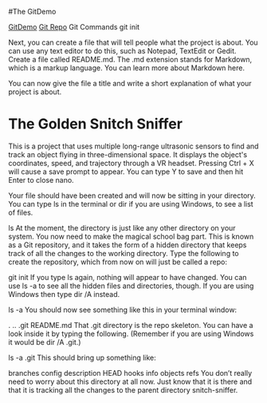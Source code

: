 #The GitDemo

[GitDemo](https://projects.raspberrypi.org/en/projects/getting-started-with-git/6)
[Git Repo](https://github.com/kadensbk/repo)
Git Commands
git init

Next, you can create a file that will tell people what the project is about. You can use any text editor to do this, such as Notepad, TextEdit or Gedit. Create a file called README.md. The .md extension stands for Markdown, which is a markup language. You can learn more about Markdown here.

You can now give the file a title and write a short explanation of what your project is about.

# The Golden Snitch Sniffer
This is a project that uses multiple long-range ultrasonic sensors to find and track
an object flying in three-dimensional space. It displays the object's coordinates,
speed, and trajectory through a VR headset.
Pressing Ctrl + X will cause a save prompt to appear. You can type Y to save and then hit Enter to close nano.

Your file should have been created and will now be sitting in your directory. You can type ls in the terminal or dir if you are using Windows, to see a list of files.

ls
At the moment, the directory is just like any other directory on your system. You now need to make the magical school bag part. This is known as a Git repository, and it takes the form of a hidden directory that keeps track of all the changes to the working directory. Type the following to create the repository, which from now on will just be called a repo:

git init
If you type ls again, nothing will appear to have changed. You can use ls -a to see all the hidden files and directories, though. If you are using Windows then type dir /A instead.

ls -a
You should now see something like this in your terminal window:

.  ..  .git  README.md
That .git directory is the repo skeleton. You can have a look inside it by typing the following. (Remember if you are using Windows it would be dir /A .git.)

ls -a .git
This should bring up something like:

branches  config  description  HEAD  hooks  info  objects  refs
You don’t really need to worry about this directory at all now. Just know that it is there and that it is tracking all the changes to the parent directory snitch-sniffer.